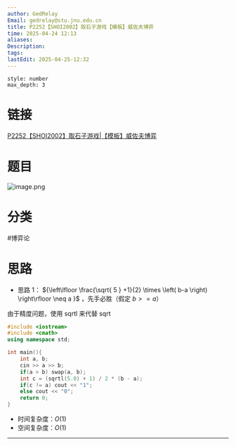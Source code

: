 ```yaml
---
author: GedRelay
Email: gedrelay@stu.jnu.edu.cn
title: P2252【SHOI2002】取石子游戏【模板】威佐夫博弈
time: 2025-04-24 12:13
aliases: 
Description: 
tags: 
lastEdit: 2025-04-25-12:32
---
```


```toc
style: number
max_depth: 3
```

# 链接
[P2252【SHOI2002】取石子游戏|【模板】威佐夫博弈](https://www.luogu.com.cn/problem/P2252) 

# 题目
![image.png](https://ged-pic-bed.oss-cn-guangzhou.aliyuncs.com/img/202504241213574.png)


# 分类
#博弈论 

# 思路
- 思路 1：
${\left\lfloor \frac{\sqrt{ 5 } +1}{2} \times \left( b-a \right)  \right\rfloor \neq a }$ ，先手必胜（假定 $b>=a$）

由于精度问题，使用 sqrtl 来代替 sqrt
```cpp
#include <iostream>
#include <cmath>
using namespace std;

int main(){
    int a, b;
    cin >> a >> b;
    if(a > b) swap(a, b);
    int c = (sqrtl(5.0) + 1) / 2 * (b - a);
    if(c != a) cout << "1";
    else cout << "0";
    return 0;
}
```


- 时间复杂度：${O\left( 1 \right)  }$ 
- 空间复杂度：${O\left( 1 \right)  }$ 


---

